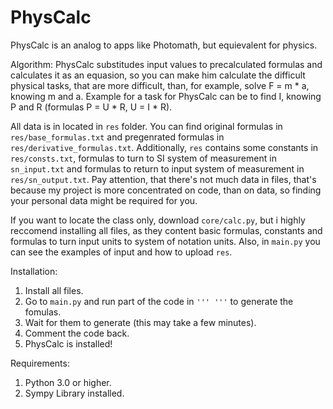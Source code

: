 # PhysCalc
PhysCalc is an analog to apps like Photomath, but equievalent for physics.

Algorithm: PhysCalc substitudes input values to precalculated formulas and calculates it as an equasion, so you can make him calculate the difficult physical tasks, that are more difficult, than, for example, solve F = m * a, knowing m and a. Example for a task for PhysCalc can be to find I, knowing P and R (formulas P = U * R, U = I * R).

All data is in located in ```res``` folder. You can find original formulas in ```res/base_formulas.txt``` and pregenrated formulas in ```res/derivative_formulas.txt```. Additionally, ```res``` contains some constants in ```res/consts.txt```, formulas to turn to SI system of measurement in ```sn_input.txt``` and formulas to return to input system of measurement in ```res/sn_output.txt```. Pay attention, that there's not much data in files, that's because my project is more concentrated on code, than on data, so finding your personal data might be required for you.

If you want to locate the class only, download ```core/calc.py```, but i highly reccomend installing all files, as they content basic formulas, constants and formulas to turn input units to system of notation units. Also, in ```main.py``` you can see the examples of input and how to upload ```res```.

Installation:
1. Install all files.
2. Go to ```main.py``` and run part of the code in ```''' '''``` to generate the fomulas.
3. Wait for them to generate (this may take a few minutes).
4. Comment the code back.
5. PhysCalc is installed!

Requirements:
1. Python 3.0 or higher.
2. Sympy Library installed.
